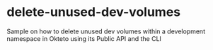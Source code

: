 # delete-unused-dev-volumes
Sample on how to delete unused dev volumes within a development namespace in Okteto using its Public API and the CLI
